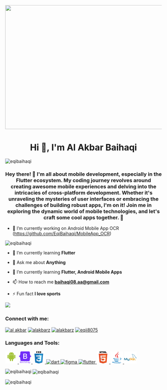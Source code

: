 <img src="https://media.giphy.com/media/12zFlnyyTRmIkU/giphy.gif" width="1200" height="400">
<br>
<h1 align="center">Hi 👋, I'm Al Akbar Baihaqi</h1>
<p align="left"> <img src="https://komarev.com/ghpvc/?username=eqibaihaqi&label=Profile%20views&color=0e75b6&style=flat" alt="eqibaihaqi" /> </p>
<h3 align="center">Hey there! 👋 I'm all about mobile development, especially in the Flutter ecosystem. My coding journey revolves around creating awesome mobile experiences and delving into the intricacies of cross-platform development. Whether it's unraveling the mysteries of user interfaces or embracing the challenges of building robust apps, I'm on it! Join me in exploring the dynamic world of mobile technologies, and let's craft some cool apps together. 🚀</h3>

- 🔭 I’m currently working on Android Mobile App OCR (https://github.com/EqiBaihaqi/MobileApp_OCR)
<p align="left"> <img src="https://komarev.com/ghpvc/?username=eqibaihaqi&label=Profile%20views&color=0e75b6&style=flat" alt="eqibaihaqi" /> </p>

- 🌱 I’m currently learning **Flutter**

- 💬 Ask me about **Anything**
- 🌱 I’m currently learning **Flutter, Android Mobile Apps**

- 📫 How to reach me **baihaqi08.aa@gmail.com**

- ⚡ Fun fact **I love sports**
<img src="https://user-images.githubusercontent.com/74038190/212747107-5b654ba5-31c6-4366-b42b-51b822e9bc52.gif" width="400">

<h3 align="left">Connect with me:</h3>
<p align="left">
<a href="https://linkedin.com/in/al akbar" target="blank"><img align="center" src="https://raw.githubusercontent.com/rahuldkjain/github-profile-readme-generator/master/src/images/icons/Social/linked-in-alt.svg" alt="al akbar" height="30" width="40" /></a>
<a href="https://instagram.com/alakbarz" target="blank"><img align="center" src="https://raw.githubusercontent.com/rahuldkjain/github-profile-readme-generator/master/src/images/icons/Social/instagram.svg" alt="alakbarz" height="30" width="40" /></a>
<a href="https://www.youtube.com/c/alakbarz" target="blank"><img align="center" src="https://raw.githubusercontent.com/rahuldkjain/github-profile-readme-generator/master/src/images/icons/Social/youtube.svg" alt="alakbarz" height="30" width="40" /></a>
<a href="https://discord.gg/eqii8075" target="blank"><img align="center" src="https://raw.githubusercontent.com/rahuldkjain/github-profile-readme-generator/master/src/images/icons/Social/discord.svg" alt="eqii8075" height="30" width="40" /></a>
</p>


<h3 align="left">Languages and Tools:</h3>
<p align="left"> <a href="https://developer.android.com" target="_blank" rel="noreferrer"> <img src="https://raw.githubusercontent.com/devicons/devicon/master/icons/android/android-original-wordmark.svg" alt="android" width="40" height="40"/> </a> <a href="https://getbootstrap.com" target="_blank" rel="noreferrer"> <img src="https://raw.githubusercontent.com/devicons/devicon/master/icons/bootstrap/bootstrap-plain-wordmark.svg" alt="bootstrap" width="40" height="40"/> </a> <a href="https://www.w3schools.com/css/" target="_blank" rel="noreferrer"> <img src="https://raw.githubusercontent.com/devicons/devicon/master/icons/css3/css3-original-wordmark.svg" alt="css3" width="40" height="40"/> </a> <a href="https://dart.dev" target="_blank" rel="noreferrer"> <img src="https://www.vectorlogo.zone/logos/dartlang/dartlang-icon.svg" alt="dart" width="40" height="40"/> </a> <a href="https://www.figma.com/" target="_blank" rel="noreferrer"> <img src="https://www.vectorlogo.zone/logos/figma/figma-icon.svg" alt="figma" width="40" height="40"/> </a> <a href="https://flutter.dev" target="_blank" rel="noreferrer"> <img src="https://www.vectorlogo.zone/logos/flutterio/flutterio-icon.svg" alt="flutter" width="40" height="40"/> </a> <a href="https://www.w3.org/html/" target="_blank" rel="noreferrer"> <img src="https://raw.githubusercontent.com/devicons/devicon/master/icons/html5/html5-original-wordmark.svg" alt="html5" width="40" height="40"/> </a> <a href="https://www.java.com" target="_blank" rel="noreferrer"> <img src="https://raw.githubusercontent.com/devicons/devicon/master/icons/java/java-original.svg" alt="java" width="40" height="40"/> </a> <a href="https://kotlinlang.org" target="_blank" rel="noreferrer"> </a> <a href="https://www.mysql.com/" target="_blank" rel="noreferrer"> <img src="https://raw.githubusercontent.com/devicons/devicon/master/icons/mysql/mysql-original-wordmark.svg" alt="mysql" width="40" height="40"/> </a>  </a> </p>

<p><img align="left" src="https://github-readme-stats.vercel.app/api/top-langs?username=eqibaihaqi&show_icons=true&locale=en&layout=compact" alt="eqibaihaqi" /></p>

<p>&nbsp;<img align="center" src="https://github-readme-stats.vercel.app/api?username=eqibaihaqi&show_icons=true&locale=en" alt="eqibaihaqi" /></p>

<p><img align="center" src="https://github-readme-streak-stats.herokuapp.com/?user=eqibaihaqi&" alt="eqibaihaqi" /></p>
